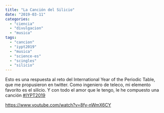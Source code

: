 ```yaml
---
title: "La Canción del Silicio"
date: "2019-03-11"
categories: 
  - "ciencia"
  - "divulgacion"
  - "musica"
tags: 
  - "cancion"
  - "iypt2019"
  - "musica"
  - "science-es"
  - "scingles"
  - "silicio"
---
```


Esto es una respuesta al reto del International Year of the Periodic Table, que me propusieron en twitter. Como ingeniero de teleco, mi elemento favorito es el silicio. Y con todo el amor que le tengo, le he compuesto una canción [#IYPT2019](https://www.facebook.com/hashtag/iypt2019?source=feed_text&epa=HASHTAG)[  
](https://www.youtube.com/watch?v=8fy-nWmX6CY&fbclid=IwAR1pkJVve0NBT5Dq33BP-LjkBIFc8F3LZHdhBjD3lVEZGV7Q-57PyCSggDI)

https://www.youtube.com/watch?v=8fy-nWmX6CY
